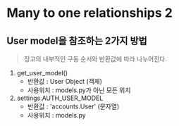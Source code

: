 # Many to one relationships 2

## User model을 참조하는 2가지 방법
> 장고의 내부적인 구동 순서와 반환값에 따라 나누어진다.
1. get_user_model()
    - 반환값 : User Object (객체)
    - 사용위치 : models.py가 아닌 모든 위치
2. settings.AUTH_USER_MODEL
    - 반환값 : 'accounts.User' (문자열)
    - 사용위치 : models.py


